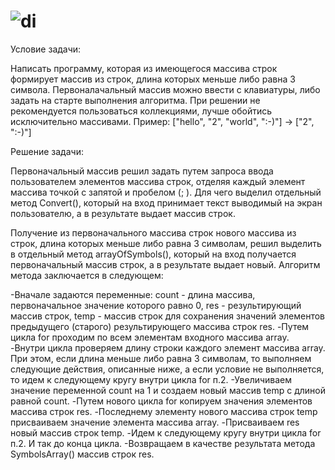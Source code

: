 # ![di](https://user-images.githubusercontent.com/120111935/219848775-66e700ef-1c4e-4738-a521-c1a034cedc55.jpg)
Условие задачи:

Написать программу, которая из имеющегося массива строк формирует массив из строк, длина которых меньше либо равна 3 символа. Первоналачальный массив можно ввести с клавиатуры, либо задать на старте выполнения алгоритма. При решении не рекомендуется пользоваться коллекциями, лучше обойтись исключительно массивами. Пример: ["hello", "2", "world", ":-)"] -> ["2", ":-)"]

Решение задачи:

Первоначальный массив решил задать путем запроса ввода пользователем элементов массива строк, отделяя каждый элемент массива точкой с запятой и пробелом (; ). Для чего выделил отдельный метод Convert(), который на вход принимает текст выводимый на экран пользователю, а в результате выдает массив строк.

Получение из первоначального массива строк нового массива из строк, длина которых меньше либо равна 3 символам, решил выделить в отдельный метод arrayOfSymbols(), который на вход получается первоначальный массив строк, а в результате выдает новый. Алгоритм метода заключается в следующем:

-Вначале задаются переменные: count - длина массива, первоначальное значение которого равно 0, res - результирующий массив строк, temp - массив строк для сохранения значений элементов предыдущего (старого) результирующего массива строк res.
-Путем цикла for проходим по всем элементам входного массива array.
-Внутри цикла проверяем длину строки каждого элемент массива array. При этом, если длина меньше либо равна 3 символам, то выполняем следующие действия, описанные ниже, а если условие не выполняется, то идем к следующему кругу внутри цикла for п.2.
-Увеличиваем значение переменной count на 1 и создаем новый массив temp с длиной равной count.
-Путем нового цикла for копируем значения элементов массива строк res.
-Последнему элементу нового массива строк temp присваиваем значение элемента массива array.
-Присваиваем res новый массив строк temp.
-Идем к следующему кругу внутри цикла for п.2. И так до конца цикла.
-Возвращаем в качестве результата метода SymbolsArray() массив строк res.
